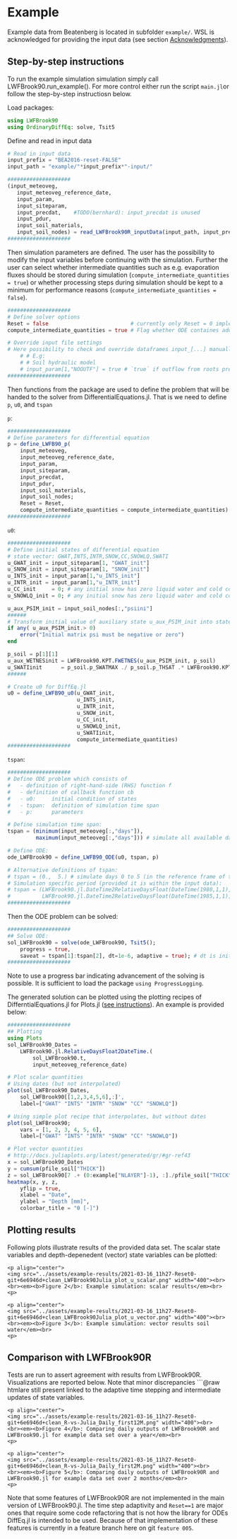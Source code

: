 # Example

Example data from Beatenberg is located in subfolder `example/`. WSL is acknowledged for providing the input data (see section [Acknowledgments](@ref)).

## Step-by-step instructions
To run the example simulation simulation simply call LWFBrook90.run_example(). For more control either run the script `main.jl`or follow the step-by-step instructiosn below.

Load packages:
```Julia
using LWFBrook90
using OrdinaryDiffEq: solve, Tsit5
```

 Define and read in input data
 ```Julia
# Read in input data
input_prefix = "BEA2016-reset-FALSE"
input_path = "example/"*input_prefix*"-input/"

####################
(input_meteoveg,
    input_meteoveg_reference_date,
    input_param,
    input_siteparam,
    input_precdat,    #TODO(bernhard): input_precdat is unused
    input_pdur,
    input_soil_materials,
    input_soil_nodes) = read_LWFBrook90R_inputData(input_path, input_prefix)
####################
```

Then simulation parameters are defined. The user has the possibility to modify the input variables before continuing with the simulation. Further the user can select whether intermediate quantities such as e.g. evaporation fluxes should be stored during simulation (`compute_intermediate_quantities = true`) or whether processing steps during simulation should be kept to a minimum for performance reasons (`compute_intermediate_quantities = false`).

```Julia
####################
# Define solver options
Reset = false                          # currently only Reset = 0 implemented
compute_intermediate_quantities = true # Flag whether ODE containes additional quantities than only states

# Override input file settings
# Here possibility to check and override dataframes input_[...] manually
    # # E.g:
    # # Soil hydraulic model
    # input_param[1,"NOOUTF"] = true # `true` if outflow from roots prevented, `false` if allowed
####################

```

Then functions from the package are used to define the problem that will be handed to the solver from DifferentialEquations.jl. That is we need to define `p`, `u0`, and `tspan`

`p`:
```Julia
####################
# Define parameters for differential equation
p = define_LWFB90_p(
    input_meteoveg,
    input_meteoveg_reference_date,
    input_param,
    input_siteparam,
    input_precdat,
    input_pdur,
    input_soil_materials,
    input_soil_nodes;
    Reset = Reset,
    compute_intermediate_quantities = compute_intermediate_quantities)
####################
```
`u0`:
```Julia
####################
# Define initial states of differential equation
# state vector: GWAT,INTS,INTR,SNOW,CC,SNOWLQ,SWATI
u_GWAT_init = input_siteparam[1, "GWAT_init"]
u_SNOW_init = input_siteparam[1, "SNOW_init"]
u_INTS_init = input_param[1,"u_INTS_init"]
u_INTR_init = input_param[1,"u_INTR_init"]
u_CC_init     = 0; # any initial snow has zero liquid water and cold content
u_SNOWLQ_init = 0; # any initial snow has zero liquid water and cold content

u_aux_PSIM_init = input_soil_nodes[:,"psiini"]
######
# Transform initial value of auxiliary state u_aux_PSIM_init into state u_SWATIinit:
if any( u_aux_PSIM_init.> 0)
    error("Initial matrix psi must be negative or zero")
end

p_soil = p[1][1]
u_aux_WETNESinit = LWFBrook90.KPT.FWETNES(u_aux_PSIM_init, p_soil)
u_SWATIinit      = p_soil.p_SWATMAX ./ p_soil.p_THSAT .* LWFBrook90.KPT.FTheta(u_aux_WETNESinit, p_soil)
######

# Create u0 for DiffEq.jl
u0 = define_LWFB90_u0(u_GWAT_init,
                      u_INTS_init,
                      u_INTR_init,
                      u_SNOW_init,
                      u_CC_init,
                      u_SNOWLQ_init,
                      u_SWATIinit,
                      compute_intermediate_quantities)
####################
```

`tspan`:
```Julia
####################
# Define ODE problem which consists of
#   - definition of right-hand-side (RHS) function f
#   - definition of callback function cb
#   - u0:     initial condition of states
#   - tspan:  definition of simulation time span
#   - p:      parameters

# Define simulation time span:
tspan = (minimum(input_meteoveg[:,"days"]),
         maximum(input_meteoveg[:,"days"])) # simulate all available days

# Define ODE:
ode_LWFBrook90 = define_LWFB90_ODE(u0, tspan, p)

# Alternative definitions of tspan:
# tspan = (0.,  5.) # simulate days 0 to 5 (in the reference frame of the input data)
# Simulation specific period (provided it is within the input data):
# tspan = (LWFBrook90.jl.DateTime2RelativeDaysFloat(DateTime(1980,1,1), reference_date),
#          LWFBrook90.jl.DateTime2RelativeDaysFloat(DateTime(1985,1,1), reference_date))
####################
```


Then the ODE problem can be solved:
```Julia
####################
## Solve ODE:
sol_LWFBrook90 = solve(ode_LWFBrook90, Tsit5();
    progress = true,
    saveat = tspan[1]:tspan[2], dt=1e-6, adaptive = true); # dt is initial dt, but adaptive
####################
```


Note to use a progress bar indicating advancement of the solving is possible. It is sufficient to load the package `using ProgressLogging`.

The generated solution can be plotted using the plotting recipes of DifferntialEquations.jl for Plots.jl ([see instructions](https://diffeq.sciml.ai/stable/basics/plot/)). An example is provided below:

```Julia
####################
## Plotting
using Plots
sol_LWFBrook90_Dates =
    LWFBrook90.jl.RelativeDaysFloat2DateTime.(
        sol_LWFBrook90.t,
        input_meteoveg_reference_date)

# Plot scalar quantities
# Using dates (but not interpolated)
plot(sol_LWFBrook90_Dates,
    sol_LWFBrook90[[1,2,3,4,5,6],:]',
    label=["GWAT" "INTS" "INTR" "SNOW" "CC" "SNOWLQ"])

# Using simple plot recipe that interpolates, but without dates
plot(sol_LWFBrook90;
    vars = [1, 2, 3, 4, 5, 6],
    label=["GWAT" "INTS" "INTR" "SNOW" "CC" "SNOWLQ"])

# Plot vector quantities
# http://docs.juliaplots.org/latest/generated/gr/#gr-ref43
x = sol_LWFBrook90_Dates
y = cumsum(pfile_soil["THICK"])
z = sol_LWFBrook90[7 .+ (0:example["NLAYER"]-1), :]./pfile_soil["THICK"]
heatmap(x, y, z,
    yflip = true,
    xlabel = "Date",
    ylabel = "Depth [mm]",
    colorbar_title = "θ [-]")
```

## Plotting results
Following plots illustrate results of the provided data set. The scalar state variables and depth-depenedent (vector) state variables can be plotted:
```@raw html
<p align="center">
<img src="../assets/example-results/2021-03-16_11h27-Reset0-git+6e6946d+clean_LWFBrook90Julia_plot_u_scalar.png" width="400"><br>
<br><em><b>Figure 2</b>: Example simulation: scalar results</em><br>
<p>
```
```@raw html
<p align="center">
<img src="../assets/example-results/2021-03-16_11h27-Reset0-git+6e6946d+clean_LWFBrook90Julia_plot_u_vector.png" width="400"><br>
<br><em><b>Figure 3</b>: Example simulation: vector results soil water</em><br>
<p>
```


## Comparison with LWFBrook90R
Tests are run to assert agreement with results from LWFBrook90R. Visualizations are reported below. Note that minor discrepancies ```@raw htmlare still present linked to the adaptive time stepping and intermediate updates of state variables.
```@raw html
<p align="center">
<img src="../assets/example-results/2021-03-16_11h27-Reset0-git+6e6946d+clean_R-vs-Julia_Daily_first12M.png" width="400"><br>
<br><em><b>Figure 4</b>: Comparing daily outputs of LWFBrook90R and LWFBrook90.jl for example data set over a year</em><br>
<p>
```
```@raw html
<p align="center">
<img src="../assets/example-results/2021-03-16_11h27-Reset0-git+6e6946d+clean_R-vs-Julia_Daily_first2M.png" width="400"><br>
<br><em><b>Figure 5</b>: Comparing daily outputs of LWFBrook90R and LWFBrook90.jl for example data set over 2 months</em><br>
<p>
```

Note that some features of LWFBrook90R are not implemented in the main version of LWFBrook90.jl. The time step adaptivity and `Reset==1` are major ones that require some code refactoring that is not how the library for ODEs DiffEq.jl is intended to be used. Because of that implementation of these features is currently in a feature branch here on git `feature 005`.